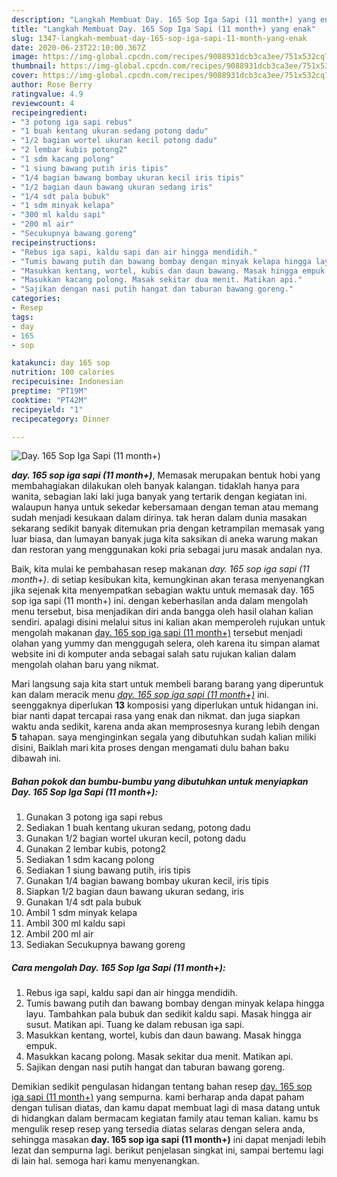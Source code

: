 ```yaml
---
description: "Langkah Membuat Day. 165 Sop Iga Sapi (11 month+) yang enak"
title: "Langkah Membuat Day. 165 Sop Iga Sapi (11 month+) yang enak"
slug: 1347-langkah-membuat-day-165-sop-iga-sapi-11-month-yang-enak
date: 2020-06-23T22:10:00.367Z
image: https://img-global.cpcdn.com/recipes/9088931dcb3ca3ee/751x532cq70/day-165-sop-iga-sapi-11-month-foto-resep-utama.jpg
thumbnail: https://img-global.cpcdn.com/recipes/9088931dcb3ca3ee/751x532cq70/day-165-sop-iga-sapi-11-month-foto-resep-utama.jpg
cover: https://img-global.cpcdn.com/recipes/9088931dcb3ca3ee/751x532cq70/day-165-sop-iga-sapi-11-month-foto-resep-utama.jpg
author: Rose Berry
ratingvalue: 4.9
reviewcount: 4
recipeingredient:
- "3 potong iga sapi rebus"
- "1 buah kentang ukuran sedang potong dadu"
- "1/2 bagian wortel ukuran kecil potong dadu"
- "2 lembar kubis potong2"
- "1 sdm kacang polong"
- "1 siung bawang putih iris tipis"
- "1/4 bagian bawang bombay ukuran kecil iris tipis"
- "1/2 bagian daun bawang ukuran sedang iris"
- "1/4 sdt pala bubuk"
- "1 sdm minyak kelapa"
- "300 ml kaldu sapi"
- "200 ml air"
- "Secukupnya bawang goreng"
recipeinstructions:
- "Rebus iga sapi, kaldu sapi dan air hingga mendidih."
- "Tumis bawang putih dan bawang bombay dengan minyak kelapa hingga layu. Tambahkan pala bubuk dan sedikit kaldu sapi. Masak hingga air susut. Matikan api. Tuang ke dalam rebusan iga sapi."
- "Masukkan kentang, wortel, kubis dan daun bawang. Masak hingga empuk."
- "Masukkan kacang polong. Masak sekitar dua menit. Matikan api."
- "Sajikan dengan nasi putih hangat dan taburan bawang goreng."
categories:
- Resep
tags:
- day
- 165
- sop

katakunci: day 165 sop 
nutrition: 100 calories
recipecuisine: Indonesian
preptime: "PT19M"
cooktime: "PT42M"
recipeyield: "1"
recipecategory: Dinner

---
```



![Day. 165 Sop Iga Sapi (11 month+)](https://img-global.cpcdn.com/recipes/9088931dcb3ca3ee/751x532cq70/day-165-sop-iga-sapi-11-month-foto-resep-utama.jpg)

<b><i>day. 165 sop iga sapi (11 month+)</i></b>, Memasak merupakan bentuk hobi yang membahagiakan dilakukan oleh banyak kalangan. tidaklah hanya para wanita, sebagian laki laki juga banyak yang tertarik dengan kegiatan ini. walaupun hanya untuk sekedar kebersamaan dengan teman atau memang sudah menjadi kesukaan dalam dirinya. tak heran dalam dunia masakan sekarang sedikit banyak ditemukan pria dengan ketrampilan memasak yang luar biasa, dan lumayan banyak juga kita saksikan di aneka warung makan dan restoran yang menggunakan koki pria sebagai juru masak andalan nya.



Baik, kita mulai ke pembahasan resep makanan <i>day. 165 sop iga sapi (11 month+)</i>. di setiap kesibukan kita, kemungkinan akan terasa menyenangkan jika sejenak kita menyempatkan sebagian waktu untuk memasak day. 165 sop iga sapi (11 month+) ini. dengan keberhasilan anda dalam mengolah menu tersebut, bisa menjadikan diri anda bangga oleh hasil olahan kalian sendiri. apalagi disini melalui situs ini kalian akan memperoleh rujukan untuk mengolah makanan <u>day. 165 sop iga sapi (11 month+)</u> tersebut menjadi olahan yang yummy dan menggugah selera, oleh karena itu simpan alamat website ini di komputer anda sebagai salah satu rujukan kalian dalam mengolah olahan baru yang nikmat.


Mari langsung saja kita start untuk membeli barang barang yang diperuntuk kan dalam meracik menu <u><i>day. 165 sop iga sapi (11 month+)</i></u> ini. seenggaknya diperlukan <b>13</b> komposisi yang diperlukan untuk hidangan ini. biar nanti dapat tercapai rasa yang enak dan nikmat. dan juga siapkan waktu anda sedikit, karena anda akan memprosesnya kurang lebih dengan <b>5</b> tahapan. saya menginginkan segala yang dibutuhkan sudah kalian miliki disini, Baiklah mari kita proses dengan mengamati dulu bahan baku dibawah ini.

<!--inarticleads1-->

##### Bahan pokok dan bumbu-bumbu yang dibutuhkan untuk menyiapkan Day. 165 Sop Iga Sapi (11 month+):

1. Gunakan 3 potong iga sapi rebus
1. Sediakan 1 buah kentang ukuran sedang, potong dadu
1. Gunakan 1/2 bagian wortel ukuran kecil, potong dadu
1. Gunakan 2 lembar kubis, potong2
1. Sediakan 1 sdm kacang polong
1. Sediakan 1 siung bawang putih, iris tipis
1. Gunakan 1/4 bagian bawang bombay ukuran kecil, iris tipis
1. Siapkan 1/2 bagian daun bawang ukuran sedang, iris
1. Gunakan 1/4 sdt pala bubuk
1. Ambil 1 sdm minyak kelapa
1. Ambil 300 ml kaldu sapi
1. Ambil 200 ml air
1. Sediakan Secukupnya bawang goreng




<!--inarticleads2-->

##### Cara mengolah Day. 165 Sop Iga Sapi (11 month+):

1. Rebus iga sapi, kaldu sapi dan air hingga mendidih.
1. Tumis bawang putih dan bawang bombay dengan minyak kelapa hingga layu. Tambahkan pala bubuk dan sedikit kaldu sapi. Masak hingga air susut. Matikan api. Tuang ke dalam rebusan iga sapi.
1. Masukkan kentang, wortel, kubis dan daun bawang. Masak hingga empuk.
1. Masukkan kacang polong. Masak sekitar dua menit. Matikan api.
1. Sajikan dengan nasi putih hangat dan taburan bawang goreng.




Demikian sedikit pengulasan hidangan tentang bahan resep <u>day. 165 sop iga sapi (11 month+)</u> yang sempurna. kami berharap anda dapat paham dengan tulisan diatas, dan kamu dapat membuat lagi di masa datang untuk di hidangkan dalam bermacam kegiatan family atau teman kalian. kamu bs mengulik resep resep yang tersedia diatas selaras dengan selera anda, sehingga masakan <b>day. 165 sop iga sapi (11 month+)</b> ini dapat menjadi lebih lezat dan sempurna lagi. berikut penjelasan singkat ini, sampai bertemu lagi di lain hal. semoga hari kamu menyenangkan.
